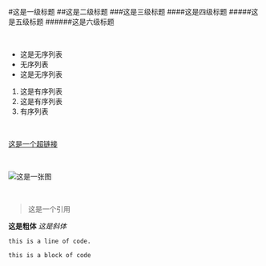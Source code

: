   

#这是一级标题
##这是二级标题
###这是三级标题
####这是四级标题
#####这是五级标题
######这是六级标题

</br>

- 这是无序列表
- 无序列表
- 这是无序列表

1. 这是有序列表
2. 这是有序列表
3. 有序列表


</br>


[这是一个超链接](www.github.com/mindjet)

</br>


![这是一张图](https://github.com/Mindjet/mindjet.github.com/blob/master/assets/images/mark.png)

</br>

> 这是一个引用


**这是粗体**
*这是斜体*

`this is a line of code.`

```
this is a block of code
```
